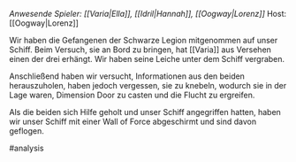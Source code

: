 _Anwesende Spieler: [[Varia|Ella]], [[Idril|Hannah]], [[Oogway|Lorenz]]_
Host: [[Oogway|Lorenz]]

Wir haben die Gefangenen der Schwarze Legion mitgenommen auf unser Schiff. Beim Versuch, sie an Bord zu bringen, hat [[Varia]] aus Versehen einen der drei erhängt. Wir haben seine Leiche unter dem Schiff vergraben.

Anschließend haben wir versucht, Informationen aus den beiden herauszuholen, haben jedoch vergessen, sie zu knebeln, wodurch sie in der Lage waren, Dimension Door zu casten und die Flucht zu ergreifen.

Als die beiden sich Hilfe geholt und unser Schiff angegriffen hatten, haben wir unser Schiff mit einer Wall of Force abgeschirmt und sind davon geflogen.

#analysis
